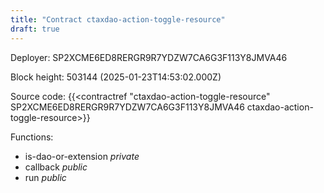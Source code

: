 ```yaml
---
title: "Contract ctaxdao-action-toggle-resource"
draft: true
---
```

Deployer: SP2XCME6ED8RERGR9R7YDZW7CA6G3F113Y8JMVA46


 



Block height: 503144 (2025-01-23T14:53:02.000Z)

Source code: {{<contractref "ctaxdao-action-toggle-resource" SP2XCME6ED8RERGR9R7YDZW7CA6G3F113Y8JMVA46 ctaxdao-action-toggle-resource>}}

Functions:

* is-dao-or-extension _private_
* callback _public_
* run _public_
